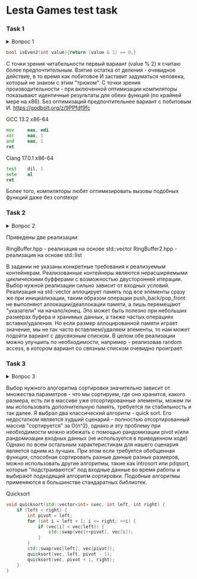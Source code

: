 # Lesta Games test task

### Task 1

<details>
  <summary>Вопрос 1</summary>
    На языке С/С++, написать алгоритм (функцию) определения четности целого числа, который будет аналогичен нижеприведенному по функциональности, но отличен по своей сути.

Объяснить плюсы и минусы обеих реализаций.

C/C++ example:

bool isEven(int value){return value%2==0;}
</details>

```cpp
bool isEven2(int value){return (value & 1) == 0;}
```

С точки зрения читабельности первый вариант (value % 2) я считаю более предпочтительным. Взятие остатка от деления - 
очевидное действие, в то время как побитовое И заставит задуматься человека, который не знаком с этим "трюком".
С точки зрения производительности - при включенной оптимизации компиляторы показывают идентичные результаты для
обеих функций (по крайней мере на x86). Без оптимизаций предпочтительнее вариант с побитовым И.
https://godbolt.org/z/9PPfdf9fc

GCC 13.2 x86-64
```asm
mov     eax, edi
xor     eax, 1
and     eax, 1
ret
```
Clang 17.0.1 x86-64
```asm
test    dil, 1
sete    al
ret
```

Более того, компиляторы любят оптимизировать вызовы подобных функций даже без constexpr 

### Task 2

<details>
  <summary>Вопрос 2</summary>
На языке С++, написать минимум по 2 класса реализовывающих циклический буфер.

Объяснить плюсы и минусы каждой реализации.
</details>

Приведены две реализации:

RingBuffer.hpp - реализация на основе std::vector
RingBuffer2.hpp - реализация на основе std::list

В задании не указаны конкретные требования к реализуемым контейнерам. Реализованные контейнеры являются нерасширяемыми
циклическими буфферами с возможностью двусторонней итерации. Выбор нужной реализации сильно зависит от входных условий.
Реализация на std::vector аллоцирует память под все элементы сразу же при инициализации, таким образом 
операции push_back/pop_front не выполняют аллокации/деаллокации памяти, а лишь перемещают "указатели" на начало/конец.
Это может быть полезно при небольших размерах буфера и хранимых данных, а также частых операциях вставки/удаления.
Но если размер аллоцированной памяти играет значение, мы не так часто вставляем/удаляем элементы, то нам может подойти
вариант с двусвязным списком. В целом обе реализации можно улучшить по необходимости, например - реализовав random access,
в котором вариант со связным списком очевидно проиграет.


### Task 3

<details>
  <summary>Вопрос 3</summary>
На языке С/С++, написать функцию, которая быстрее всего (по процессорным тикам) отсортирует данный ей массив чисел.

Массив может быть любого размера со случайным порядком чисел (в том числе и отсортированным).

Объяснить почему вы считаете, что функция соответствует заданным критериям.
</details>

Выбор нужного алогоритма сортировки значительно зависит от множества параметров - что мы сортируем, где оно хранится, 
какого размера, есть ли в массиве уже отсортированные элементы, можем ли мы использовать дополнительную память, 
требуется ли стабильность и так далее. 
Я выбрал два классический алгоритм - quick sort.
Его недостатком является худший сценарий - полностью отсортированный массив "сортируется" за O(n^2), 
однако и эту проблему при необходимости можно избежать с помощью рандомизации pivot и/или рандомизации входных данных (не используется в приведенном коде)
Однако по всем остальным характеристикам для нашего сценария является одним из лучших.
При этом если требуется обобщенная функция, способная сортировать разные данные разных размеров, можно использовать
другие алгоритмы, такие как introsort или pdqsort, которые "подстраиваются" под входные данные во время работы
и выбирают подходящий алгоритм сортировки. Подобные алгоритмы применяются в большинстве стандаратных библиотек.

Quicksort
```cpp
void quicksort(std::vector<int> &vec, int left, int right) {
    if (left < right) {
        int pivot = left;
        for (int i = left + 1; i <= right; ++i) {
            if (vec[i] < vec[left]) {
                std::swap(vec[++pivot], vec[i]);
            }
        }
        std::swap(vec[left], vec[pivot]);
        quicksort(vec, left, pivot - 1);
        quicksort(vec, pivot + 1, right);
    }
}
```